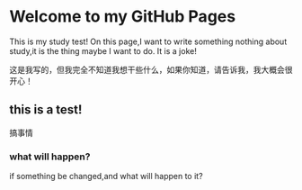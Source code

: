 # Welcome to  my GitHub Pages
This is my study test!
On this page,I want to write something nothing about study,it is the thing maybe I want to do.
It is a joke!



这是我写的，但我完全不知道我想干些什么，如果你知道，请告诉我，我大概会很开心！
## this is a test!
搞事情
### what will happen?
if something  be changed,and what will happen to it?

